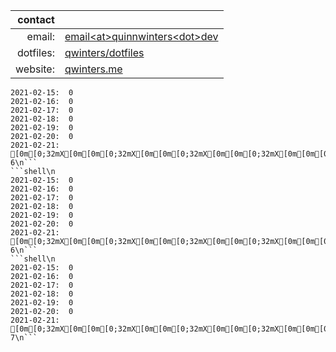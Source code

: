 |   contact |                                                                    |
|----------:|--------------------------------------------------------------------|
|    email: | [email\<at\>quinnwinters\<dot\>dev](mailto:email@quinnwinters.dev) |
| dotfiles: | [qwinters/dotfiles](https://github.com/qwinters/dotfiles)          |
|  website: | [qwinters.me](https://qwinters.me)                                 | 

```shell\n 
2021-02-15:  0
2021-02-16:  0
2021-02-17:  0
2021-02-18:  0
2021-02-19:  0
2021-02-20:  0
2021-02-21: [0m[0;32mX[0m[0m[0;32mX[0m[0m[0;32mX[0m[0m[0;32mX[0m[0m[0;32mX[0m[0m[0;32mX[0m[0m[0;32mX[0m[0m[0;32mX[0m[0m[0;32mX[0m[0m[0;32mX[0m[0m[0;32mX[0m[0m[0;32mX[0m[0m[0;32mX[0m[0m[0;32mX[0m[0m[0;32mX[0m[0m[0;32mX[0m[0m[0;32mX[0m[0m[0;32mX[0m[0m[0;32mX[0m[0m[0;32mX[0m[0m[0;32mX[0m[0m[0;32mX[0m[0m[0;32mX[0m[0m[0;32mX[0m[0m[0;32mX[0m[0m[0;32mX[0m[0m[0;32mX[0m[0m[0;32mX[0m[0m[0;32mX[0m[0m[0;32mX[0m[0m[0;32mX[0m[0m[0;32mX[0m[0m[0;32mX[0m[0m[0;32mX[0m[0m[0;32mX[0m[0m[0;32mX[0m[0m[0;32mX[0m[0m[0;32mX[0m[0m[0;32mX[0m[0m[0;32mX[0m[0m[0;32mX[0m[0m[0;32mX[0m[0m[0;32mX[0m[0m[0;32mX[0m[0m[0;32mX[0m[0m[0;32mX[0m[0m[0;32mX[0m[0m[0;32mX[0m[0m[0;32mX[0m[0m[0;32mX[0m[0m[0;32mX[0m[0m[0;32mX[0m[0m[0;32mX[0m[0m[0;32mX[0m[0m[0;32mX[0m[0m[0;32mX[0m[0m[0;32mX[0m[0m[0;32mX[0m[0m[0;32mX[0m[0m[0;32mX[0m 6\n```
```shell\n 
2021-02-15:  0
2021-02-16:  0
2021-02-17:  0
2021-02-18:  0
2021-02-19:  0
2021-02-20:  0
2021-02-21: [0m[0;32mX[0m[0m[0;32mX[0m[0m[0;32mX[0m[0m[0;32mX[0m[0m[0;32mX[0m[0m[0;32mX[0m[0m[0;32mX[0m[0m[0;32mX[0m[0m[0;32mX[0m[0m[0;32mX[0m[0m[0;32mX[0m[0m[0;32mX[0m[0m[0;32mX[0m[0m[0;32mX[0m[0m[0;32mX[0m[0m[0;32mX[0m[0m[0;32mX[0m[0m[0;32mX[0m[0m[0;32mX[0m[0m[0;32mX[0m[0m[0;32mX[0m[0m[0;32mX[0m[0m[0;32mX[0m[0m[0;32mX[0m[0m[0;32mX[0m[0m[0;32mX[0m[0m[0;32mX[0m[0m[0;32mX[0m[0m[0;32mX[0m[0m[0;32mX[0m[0m[0;32mX[0m[0m[0;32mX[0m[0m[0;32mX[0m[0m[0;32mX[0m[0m[0;32mX[0m[0m[0;32mX[0m[0m[0;32mX[0m[0m[0;32mX[0m[0m[0;32mX[0m[0m[0;32mX[0m[0m[0;32mX[0m[0m[0;32mX[0m[0m[0;32mX[0m[0m[0;32mX[0m[0m[0;32mX[0m[0m[0;32mX[0m[0m[0;32mX[0m[0m[0;32mX[0m[0m[0;32mX[0m[0m[0;32mX[0m[0m[0;32mX[0m[0m[0;32mX[0m[0m[0;32mX[0m[0m[0;32mX[0m[0m[0;32mX[0m[0m[0;32mX[0m[0m[0;32mX[0m[0m[0;32mX[0m[0m[0;32mX[0m[0m[0;32mX[0m 6\n```
```shell\n 
2021-02-15:  0
2021-02-16:  0
2021-02-17:  0
2021-02-18:  0
2021-02-19:  0
2021-02-20:  0
2021-02-21: [0m[0;32mX[0m[0m[0;32mX[0m[0m[0;32mX[0m[0m[0;32mX[0m[0m[0;32mX[0m[0m[0;32mX[0m[0m[0;32mX[0m[0m[0;32mX[0m[0m[0;32mX[0m[0m[0;32mX[0m[0m[0;32mX[0m[0m[0;32mX[0m[0m[0;32mX[0m[0m[0;32mX[0m[0m[0;32mX[0m[0m[0;32mX[0m[0m[0;32mX[0m[0m[0;32mX[0m[0m[0;32mX[0m[0m[0;32mX[0m[0m[0;32mX[0m[0m[0;32mX[0m[0m[0;32mX[0m[0m[0;32mX[0m[0m[0;32mX[0m[0m[0;32mX[0m[0m[0;32mX[0m[0m[0;32mX[0m[0m[0;32mX[0m[0m[0;32mX[0m[0m[0;32mX[0m[0m[0;32mX[0m[0m[0;32mX[0m[0m[0;32mX[0m[0m[0;32mX[0m[0m[0;32mX[0m[0m[0;32mX[0m[0m[0;32mX[0m[0m[0;32mX[0m[0m[0;32mX[0m[0m[0;32mX[0m[0m[0;32mX[0m[0m[0;32mX[0m[0m[0;32mX[0m[0m[0;32mX[0m[0m[0;32mX[0m[0m[0;32mX[0m[0m[0;32mX[0m[0m[0;32mX[0m[0m[0;32mX[0m[0m[0;32mX[0m[0m[0;32mX[0m[0m[0;32mX[0m[0m[0;32mX[0m[0m[0;32mX[0m[0m[0;32mX[0m[0m[0;32mX[0m[0m[0;32mX[0m[0m[0;32mX[0m[0m[0;32mX[0m 7\n```

